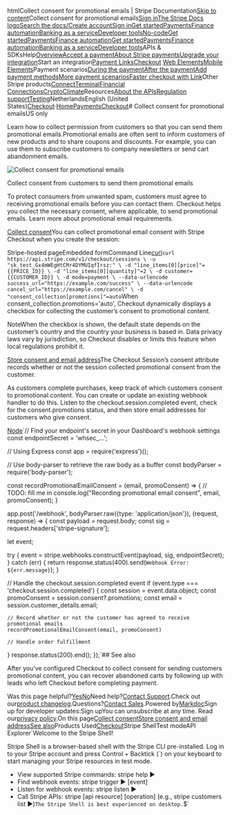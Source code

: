 htmlCollect consent for promotional emails | Stripe Documentation[Skip to content](#main-content)Collect consent for promotional emails[Sign in](https://dashboard.stripe.com/login?redirect=https%3A%2F%2Fdocs.stripe.com%2Fpayments%2Fcheckout%2Fpromotional-emails-consent)[The Stripe Docs logo](/)[Search the docs/](#)[Create account](https://dashboard.stripe.com/register)[Sign in](https://dashboard.stripe.com/login?redirect=https%3A%2F%2Fdocs.stripe.com%2Fpayments%2Fcheckout%2Fpromotional-emails-consent)[Get started](/get-started)[Payments](/payments)[Finance automation](/finance-automation)[Banking as a service](/financial-services)[Developer tools](/development)[No-code](/no-code)[Get started](/get-started)[Payments](/payments)[Finance automation](/finance-automation)[](#)[Get started](/get-started)[Payments](/payments)[Finance automation](/finance-automation)[Banking as a service](/financial-services)[Developer tools](/development)[](#)APIs & SDKsHelp[Overview](/docs/payments)[Accept a payment](#)[About Stripe payments](#)[Upgrade your integration](/docs/payments/upgrades)Start an integration[Payment Links](#)[Checkout](#)
[Web Elements](#)[Mobile Elements](#)Payment scenarios[During the payment](#)[After the payment](#)[Add payment methods](#)[More payment scenarios](#)[Faster checkout with Link](#)Other Stripe products[Connect](#)[Terminal](#)[Financial Connections](#)[Crypto](#)[Climate](#)Resources[About the APIs](#)[Regulation support](#)[Testing](/docs/testing)NetherlandsEnglish (United States)[](#)[](#)[Checkout](/payments/checkout)·[Home](/docs)[Payments](/docs/payments)[Checkout](/docs/payments/checkout)# Collect consent for promotional emailsUS only

Learn how to collect permission from customers so that you can send them promotional emails.Promotional emails are often sent to inform customers of new products and to share coupons and discounts. For example, you can use them to subscribe customers to company newsletters or send cart abandonment emails.

![Collect consent for promotional emails](https://b.stripecdn.com/docs-statics-srv/assets/promotional-consent-collection.444ead1668bd41537b9a07b2dbdc219a.png)

Collect consent from customers to send them promotional emails

To protect consumers from unwanted spam, customers must agree to receiving promotional emails before you can contact them. Checkout helps you collect the necessary consent, where applicable, to send promotional emails. Learn more about promotional email requirements.

[Collect consent](#collect-consent)You can collect promotional email consent with Stripe Checkout when you create the session:

Stripe-hosted pageEmbedded formCommand Line[curl](#)`curl https://api.stripe.com/v1/checkout/sessions \
  -u "sk_test_Gx4mWEgHtCMr4DYMUIqfIrsz:" \
  -d "line_items[0][price]"={{PRICE_ID}} \
  -d "line_items[0][quantity]"=2 \
  -d customer={{CUSTOMER_ID}} \
  -d mode=payment \
  --data-urlencode success_url="https://example.com/success" \
  --data-urlencode cancel_url="https://example.com/cancel" \
  -d "consent_collection[promotions]"=auto`When consent_collection.promotions='auto', Checkout dynamically displays a checkbox for collecting the customer’s consent to promotional content.

NoteWhen the checkbox is shown, the default state depends on the customer’s country and the country your business is based in. Data privacy laws vary by jurisdiction, so Checkout disables or limits this feature when local regulations prohibit it.

[Store consent and email address](#store-consent)The Checkout Session’s consent attribute records whether or not the session collected promotional consent from the customer.

As customers complete purchases, keep track of which customers consent to promotional content. You can create or update an existing webhook handler to do this. Listen to the checkout.session.completed event, check for the consent.promotions status, and then store email addresses for customers who give consent.

[Node](#)`// Find your endpoint's secret in your Dashboard's webhook settings
const endpointSecret = 'whsec_...';

// Using Express
const app = require('express')();

// Use body-parser to retrieve the raw body as a buffer
const bodyParser = require('body-parser');

const recordPromotionalEmailConsent = (email, promoConsent) => {
  // TODO: fill me in
  console.log("Recording promotional email consent", email, promoConsent);
}

app.post('/webhook', bodyParser.raw({type: 'application/json'}), (request, response) => {
  const payload = request.body;
  const sig = request.headers['stripe-signature'];

  let event;

  try {
    event = stripe.webhooks.constructEvent(payload, sig, endpointSecret);
  } catch (err) {
    return response.status(400).send(`Webhook Error: ${err.message}`);
  }

  // Handle the checkout.session.completed event
  if (event.type === 'checkout.session.completed') {
    const session = event.data.object;
    const promoConsent = session.consent?.promotions;
    const email = session.customer_details.email;

    // Record whether or not the customer has agreed to receive promotional emails
    recordPromotionalEmailConsent(email, promoConsent)

    // Handle order fulfillment
  }
  response.status(200).end();
});`## See also

After you’ve configured Checkout to collect consent for sending customers promotional content, you can recover abandoned carts by following up with leads who left Checkout before completing payment.

Was this page helpful?[Yes](#)[No](#)Need help?[Contact Support](https://support.stripe.com/).Check out our[product changelog](https://stripe.com/blog/changelog).Questions?[Contact Sales](https://stripe.com/contact/sales).Powered by[Markdoc](https://markdoc.dev)Sign up for developer updates:Sign upYou can unsubscribe at any time. Read our[privacy policy](https://stripe.com/privacy).On this page[Collect consent](#collect-consent)[Store consent and email address](#store-consent)[See also](#see-also)Products Used[Checkout](/payments/checkout)Stripe ShellTest modeAPI Explorer[](https://stripe.com/docs/stripe-cli#install)`Welcome to the Stripe Shell!

Stripe Shell is a browser-based shell with the Stripe CLI pre-installed. Log in to your
Stripe account and press Control + Backtick (`) on your keyboard to start managing your Stripe
resources in test mode.

- View supported Stripe commands: stripe help ▶️
- Find webhook events: stripe trigger ▶️ [event]
- Listen for webhook events: stripe listen ▶
- Call Stripe APIs: stripe [api resource] [operation] (e.g., stripe customers list ▶️)`The Stripe Shell is best experienced on desktop.`$`